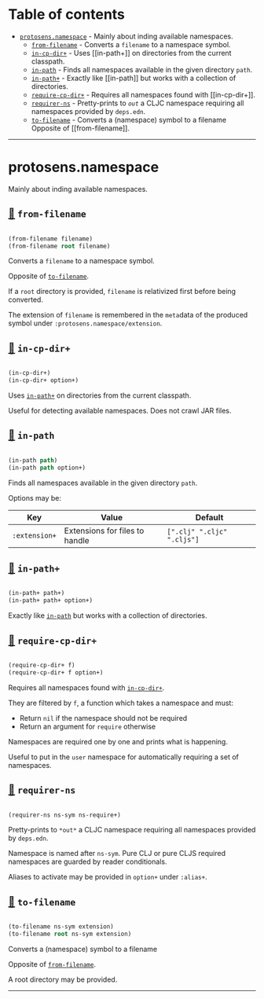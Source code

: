 # Table of contents
-  [`protosens.namespace`](#protosens.namespace)  - Mainly about inding available namespaces.
    -  [`from-filename`](#protosens.namespace/from-filename) - Converts a <code>filename</code> to a namespace symbol.
    -  [`in-cp-dir+`](#protosens.namespace/in-cp-dir+) - Uses [[in-path+]] on directories from the current classpath.
    -  [`in-path`](#protosens.namespace/in-path) - Finds all namespaces available in the given directory <code>path</code>.
    -  [`in-path+`](#protosens.namespace/in-path+) - Exactly like [[in-path]] but works with a collection of directories.
    -  [`require-cp-dir+`](#protosens.namespace/require-cp-dir+) - Requires all namespaces found with [[in-cp-dir+]].
    -  [`requirer-ns`](#protosens.namespace/requirer-ns) - Pretty-prints to <code>*out*</code> a CLJC namespace requiring all namespaces provided by <code>deps.edn</code>.
    -  [`to-filename`](#protosens.namespace/to-filename) - Converts a (namespace) symbol to a filename Opposite of [[from-filename]].

-----
# <a name="protosens.namespace">protosens.namespace</a>


Mainly about inding available namespaces.




## <a name="protosens.namespace/from-filename">[:page_facing_up:](https://github.com/protosens/monorepo.cljc/blob/main/module/namespace/src/main/clj/protosens/namespace.clj#L17-L51) `from-filename`</a>
``` clojure

(from-filename filename)
(from-filename root filename)
```


Converts a `filename` to a namespace symbol.

   Opposite of [`to-filename`](#protosens.namespace/to-filename).

   If a `root` directory is provided, `filename` is relativized first before
   being converted.

   The extension of `filename` is remembered in the `meta`data of the produced
   symbol under `:protosens.namespace/extension`.

## <a name="protosens.namespace/in-cp-dir+">[:page_facing_up:](https://github.com/protosens/monorepo.cljc/blob/main/module/namespace/src/main/clj/protosens/namespace.clj#L86-L103) `in-cp-dir+`</a>
``` clojure

(in-cp-dir+)
(in-cp-dir+ option+)
```


Uses [`in-path+`](#protosens.namespace/in-path+) on directories from the current classpath.
  
   Useful for detecting available namespaces.
   Does not crawl JAR files.

## <a name="protosens.namespace/in-path">[:page_facing_up:](https://github.com/protosens/monorepo.cljc/blob/main/module/namespace/src/main/clj/protosens/namespace.clj#L107-L138) `in-path`</a>
``` clojure

(in-path path)
(in-path path option+)
```


Finds all namespaces available in the given directory `path`.

   Options may be:

   | Key           | Value                          | Default                          |
   |---------------|--------------------------------|----------------------------------|
   | `:extension+` | Extensions for files to handle | `[".clj" ".cljc" ".cljs"]` |

## <a name="protosens.namespace/in-path+">[:page_facing_up:](https://github.com/protosens/monorepo.cljc/blob/main/module/namespace/src/main/clj/protosens/namespace.clj#L143-L159) `in-path+`</a>
``` clojure

(in-path+ path+)
(in-path+ path+ option+)
```


Exactly like [`in-path`](#protosens.namespace/in-path) but works with a collection of directories.

## <a name="protosens.namespace/require-cp-dir+">[:page_facing_up:](https://github.com/protosens/monorepo.cljc/blob/main/module/namespace/src/main/clj/protosens/namespace.clj#L165-L200) `require-cp-dir+`</a>
``` clojure

(require-cp-dir+ f)
(require-cp-dir+ f option+)
```


Requires all namespaces found with [`in-cp-dir+`](#protosens.namespace/in-cp-dir+).

   They are filtered by `f`, a function which takes a namespace and must:
  
   - Return `nil` if the namespace should not be required
   - Return an argument for `require` otherwise

   Namespaces are required one by one and prints what is happening.
  
   Useful to put in the `user` namespace for automatically requiring a set of
   namespaces.

## <a name="protosens.namespace/requirer-ns">[:page_facing_up:](https://github.com/protosens/monorepo.cljc/blob/main/module/namespace/src/main/clj/protosens/namespace.clj#L204-L238) `requirer-ns`</a>
``` clojure

(requirer-ns ns-sym ns-require+)
```


Pretty-prints to `*out*` a CLJC namespace requiring all namespaces provided by `deps.edn`.

   Namespace is named after `ns-sym`.
   Pure CLJ or pure CLJS required namespaces are guarded by reader conditionals.

   Aliases to activate may be provided in `option+` under `:alias+`.

## <a name="protosens.namespace/to-filename">[:page_facing_up:](https://github.com/protosens/monorepo.cljc/blob/main/module/namespace/src/main/clj/protosens/namespace.clj#L55-L80) `to-filename`</a>
``` clojure

(to-filename ns-sym extension)
(to-filename root ns-sym extension)
```


Converts a (namespace) symbol to a filename

   Opposite of [`from-filename`](#protosens.namespace/from-filename).

   A root directory may be provided.

-----
